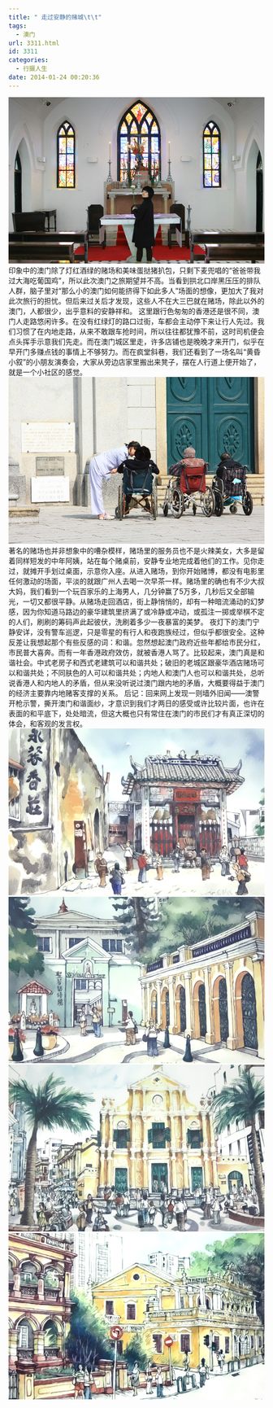 ```yaml
---
title: " 走过安静的赌城\t\t"
tags:
  - 澳门
url: 3311.html
id: 3311
categories:
  - 行摄人生
date: 2014-01-24 00:20:36
---
```


![aomen_7](../../images//2014/01/aomen_7.jpg) 印象中的澳门除了灯红酒绿的赌场和美味蛋挞猪扒包，只剩下麦兜唱的“爸爸带我过大海吃葡国鸡”，所以此次澳门之旅期望并不高。当看到拱北口岸黑压压的排队人群，脑子里对“那么小的澳门如何能挤得下如此多人”场面的想像，更加大了我对此次旅行的担忧。但后来过关后才发现，这些人不在大三巴就在赌场，除此以外的澳门，人都很少，出乎意料的安静祥和。 这里跟行色匆匆的香港还是很不同，澳门人走路悠闲许多。在没有红绿灯的路口过街，车都会主动停下来让行人先过。我们习惯了在内地走路，从来不敢跟车抢时间，所以往往都犹豫不前，这时司机便会点头挥手示意我们先走。而在澳门城区里走，许多店铺也是晚晚才来开门，似乎在早开门多赚点钱的事情上不够努力。而在疯堂斜巷，我们还看到了一场名叫“黄昏小叙”的小朋友演奏会，大家从旁边店家里搬出来凳子，摆在人行道上便开始了，就是一个小社区的感觉。 ![aomen_6](../../images//2014/01/aomen_6.jpg) 著名的赌场也并非想象中的嘈杂模样，赌场里的服务员也不是火辣美女，大多是留着同样短发的中年阿姨，站在每个赌桌前，安静专业地完成着他们的工作。见你走过，就摊开手划过桌面，示意你入座。从进入赌场，到你开始赌博，都没有电影里任何激动的场面，平淡的就跟广州人去喝一次早茶一样。赌场里的确也有不少大叔大妈，我们看到一个玩百家乐的上海男人，几分钟赢了5万多，几秒后又全部输光，一切又都很平静。从赌场走回酒店，街上静悄悄的，却有一种暗流涌动的幻梦感，因为你知道马路边的豪华建筑里挤满了或冷静或冲动，或孤注一掷或举棋不定的人们，刷刷的筹码声此起彼伏，洗刷着多少一夜暴富的美梦。 夜灯下的澳门宁静安详，没有警车巡逻，只是零星的有行人和夜跑族经过，但似乎都很安全。这种反差让我想起那个有些反感的词：和谐。忽然想起澳门政府近些年都给市民分红，市民普大喜奔。而有一年香港政府效仿，就被香港人骂了。比较起来，澳门真是和谐社会。中式老房子和西式老建筑可以和谐共处；破旧的老城区跟豪华酒店赌场可以和谐共处；不同肤色的人可以和谐共处；内地人和澳门人也可以和谐共处，总听说香港人和内地人的矛盾，但从来没听说过澳门跟内地的矛盾，大概要得益于澳门的经济主要靠内地赌客支撑的关系。 后记：回来网上发现一则墙外旧闻——澳警开枪示警，撕开澳门和谐面纱，才意识到我们才两日的感受或许比较片面，也许在表面的和平底下，处处暗流，但这大概也只有常住在澳门的市民们才有真正深切的体会，和客观的发言权。 ![aomen_3](../../images//2014/01/aomen_3.jpg) ![aomen_4](../../images//2014/01/aomen_4.jpg) ![aomen_2](../../images//2014/01/aomen_2.jpg) ![aomen_1](../../images//2014/01/aomen_1.jpg)